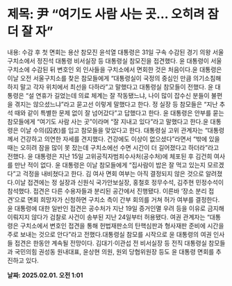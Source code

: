 # **제목: 尹 “여기도 사람 사는 곳… 오히려 잠 더 잘 자”**

  내용: 수감 후 첫 면회는 용산 참모진										윤석열 대통령은 31일 구속 수감된 경기 의왕 서울구치소에서 정진석 대통령 비서실장 등 대통령실 참모진을 접견했다. 윤 대통령이 서울구치소에 수감된 뒤 변호인 외 인사들을 구치소에서 면회한 것은 처음이다.윤 대통령은 이날 오전 서울구치소를 찾은 참모들에게 “대통령실이 국정의 중심인 만큼 의기소침해하지 말고 각자 위치에서 최선을 다하라”고 말했다고 대통령실 참모들이 전했다. 윤 대통령은 “설 연휴가 길었는데 의료 체계는 잘 작동됐느냐, 나이 많이 잡수신 분들이 불편을 겪지는 않으셨느냐”라고 묻고선 이렇게 말했다고 한다. 정 실장 등 참모들은 “지난 추석 때와 같이 특별한 문제 없이 잘 넘어갔다”고 답했다고 한다. 윤 대통령은 안부를 묻는 참모들에게 “여기도 사람 사는 곳”이라며 “잘 지내고 있다”라고 말했다고 한다.윤 대통령은 이날 수의(囚衣)를 입고 참모들을 맞았다고 한다. 대통령실 고위 관계자는 “대통령께서 건강하고 의연한 자세를 견지했다. 건강에도 이상이 없으셨다”라면서 “밖에 있을 때는 오히려 잠을 많이 못 잤는데 구치소에선 수면 시간이 더 길어졌다고 하더라”라고 전했다. 윤 대통령은 지난 15일 고위공직자범죄수사처(공수처)에 체포된 후 김건희 여사를 만난 적이 없다. 윤 대통령은 이날 참모들에게 “집사람이 밥은 잘 먹고 있는지 모르겠다”고 걱정을 내비쳤다고 한다. 김 여사 면회 여부는 아직 결정되지 않은 것으로 알려졌다.이날 접견에는 정 실장과 신원식 국가안보실장, 홍철호 정무수석, 김주현 민정수석이 참석했다. 접견은 다른 수용자들과 분리된 공간에서 진행됐다. 이른바 ‘장소 분리 접견’으로 면회 희망자가 신청하면 구치소 측이 간부 회의를 거쳐 허가 여부를 결정한다. 윤 대통령에 대한 일반인 접견은 공수처가 지난 19일 증거인멸 우려 등을 이유로 금지해 이뤄지지 않다가 검찰로 사건이 송부된 지난 24일부터 허용됐다. 여권 관계자는 “대통령은 구치소에서 변호인 접견을 통해 헌법재판소의 탄핵심판과 형사재판 준비에 시간을 주로 보내는 것으로 안다”라고 전했다.대통령실 참모를 시작으로 윤 대통령의 여권 인사들 접견은 한동안 계속될 전망이다. 김대기·이관섭 전 비서실장 등 전직 대통령실 참모들과 국민의힘 권성동 원내대표, 윤상현 의원, 원외 당협위원장 등도 윤 대통령 면회를 추진하고 있다.

  **날짜: 2025.02.01. 오전 1:01**